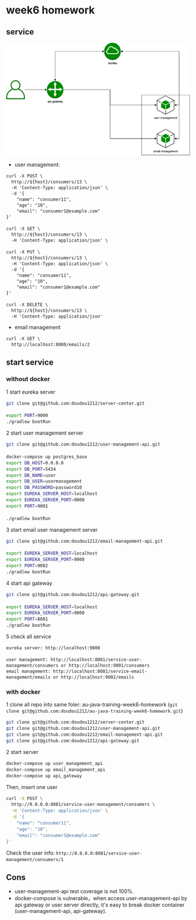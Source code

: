 # week6 homework

## service

![img](./docs/system-architecutre.png)

- user management:


```
curl -X POST \
  http://${host}/consumers/13 \
  -H 'Content-Type: application/json' \
  -d '{
	"name": "consumer11",
	"age": "10",
	"email": "consumer1@example.com"
}'

curl -X GET \
  http://${host}/consumers/13 \
  -H 'Content-Type: application/json' \

curl -X PUT \
  http://${host}/consumers/13 \
  -H 'Content-Type: application/json' \
  -d '{
	"name": "consumer11",
	"age": "10",
	"email": "consumer1@example.com"
}'

curl -X DELETE \
  http://${host}/consumers/13 \
  -H 'Content-Type: application/json' 
```

- email management

```
curl -X GET \
  http://localhost:8080/emails/2 
```

## start service

### without docker

1 start eureka server

```bash
git clone git@github.com:doudou1212/server-center.git

export PORT=9000
./gradlew bootRun
```

2 start user management server

```bash
git clone git@github.com:doudou1212/user-management-api.git

docker-compose up postgres_base
export DB_HOST=0.0.0.0
export DB_PORT=5434
export DB_NAME=user
export DB_USER=usermanagement
export DB_PASSWORD=password10
export EUREKA_SERVER_HOST=localhost
export EUREKA_SERVER_PORT=9000
export PORT=9001

./gradlew bootRun
```

3 start email user management server

```bash
git clone git@github.com:doudou1212/email-management-api.git

export EUREKA_SERVER_HOST=localhost
export EUREKA_SERVER_PORT=9000
export PORT=9002
./gradlew bootRun
```

4 start api gateway

```bash
git clone git@github.com:doudou1212/api-gateway.git

export EUREKA_SERVER_HOST=localhost
export EUREKA_SERVER_PORT=9000
export PORT=8081
./gradlew bootRun
```

5 check all service

```
eureka server: http://localhost:9000

user management: http://localhost:8081/service-user-management/consumers or http://localhost:9001/consumers
email management: http://localhost:8081/service-email-management/emails or http://localhost:9002/emails
```

### with docker

1 clone all repo into  same foler:  au-java-training-week6-homework (`git clone git@github.com:doudou1212/au-java-training-week6-homework.git`)

```bash
git clone git@github.com:doudou1212/server-center.git
git clone git@github.com:doudou1212/user-management-api.git
git clone git@github.com:doudou1212/email-management-api.git
git clone git@github.com:doudou1212/api-gateway.git
```

2 start server

```bash
docker-compose up user_management_api
docker-compose up email_management_api
docker-compose up api_gateway
```

Then, insert one user

```bash
curl -X POST \
  http://0.0.0.0:8081/service-user-management/consumers \
  -H 'Content-Type: application/json' \
  -d '{
	"name": "consumer11",
	"age": "10",
	"email": "consumer1@example.com"
}'
```

Check the user info:
```http://0.0.0.0:8081/service-user-management/consumers/1```

## Cons

- user-management-api test coverage is not 100%.
- docker-compose is vulnerable，when access user-management-api by api gateway or user server directly, it's easy to break docker container (user-management-api, api-gateway).
